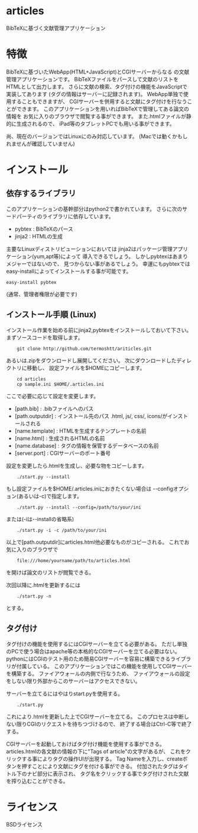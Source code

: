 articles
==========

BibTeXに基づく文献管理アプリケーション

# 特徴
BibTeXに基づいたWebApp(HTML+JavaScript)とCGIサーバーからなる
の文献管理アプリケーションです。
BibTeXファイルをパースして文献のリストをHTMLとして出力します。
さらに文献の検索、タグ付けの機能をJavaScriptで実装してあります
(タグの情報はサーバーに記録されます)。
WebApp単独で使用することもできますが、
CGIサーバーを併用すると文献にタグ付けを行なうことができます。
このアプリケーションを用いればBibTeXで管理してある論文の情報を
お気に入りのブラウザで閲覧する事ができます。
また.htmlファイルが静的に生成されるので、
iPad等のタブレットPCでも用いる事ができます。

尚、現在のバージョンではLinuxにのみ対応しています。
(Macでは動くかもしれませんが確認していません)

# インストール
## 依存するライブラリ
このアプリケーションの基幹部分はpython2で書かれています。
さらに次のサードパーティのライブラリに依存しています。
* pybtex : BibTeXのパース
* jinja2 : HTMLの生成

主要なLinuxディストリビューションにおいては
jinja2はパッケージ管理アプリケーション(yum,apt等)によって
導入できるでしょう。
しかしpybtexはあまりメジャーではないので、
見つからない事があるでしょう。
幸運にもpybtexではeasy-installによってインストールする事が可能です。
```shell
easy-install pybtex
```
(通常、管理者権限が必要です)

## インストール手順 (Linux)
インストール作業を始める前にjinja2,pybtexをインストールしておいて下さい。
まずソースコードを取得します。
```shell
    git clone http://github.com/termoshtt/ariticles.git
```
あるいは.zipをダウンロードし展開してください。
次にダウンロードしたディレクトリに移動し、
設定ファイルを$HOMEにコピーします。
```shell
    cd articles
    cp sample.ini $HOME/.articles.ini
```
ここで必要に応じて設定を変更します。
* [path.bib]        : .bibファイルへのパス
* [path.outputdir]  : インストール先のパス .html, js/, css/, icons/がインストールされる
* [name.template]   : HTMLを生成するテンプレートの名前
* [name.html]       : 生成されるHTMLの名前
* [name.database]   : タグの情報を保管するデータベースの名前
* [server.port]     : CGIサーバーのポート番号

設定を変更したら.htmlを生成し、必要な物をコピーします。
```shell
    ./start.py --install
```
もし設定ファイルを$HOME/.articles.iniにおきたくない場合は
--configオプション(あるいは-c)で指定します。
```shell
    ./start.py --install --config=/path/to/your/ini
```
または(-iは--installの省略系)
```shell
    ./start.py -i -c /path/to/your/ini
```
以上で[path.outputdir]にarticles.html他必要なものがコピーされる。
これでお気に入りのブラウザで
```
    file:///home/yourname/path/to/articles.html
```
を開けば論文のリストが閲覧できる。

次回以降に.htmlを更新するには
```shell
    ./start.py -n
```
とする。

## タグ付け
タグ付けの機能を使用するにはCGIサーバーを立てる必要がある。
ただし単独のPCで使う場合はapache等の本格的なCGIサーバーを立てる必要はない。
pythonにはCGIのテスト用のため簡易CGIサーバーを容易に構築できるライブラリが付属している。
このアプリケーションではこの機能を使用してCGIサーバーを構築する。
ファイアウォールの内側で行なうため、
ファイアウォールの設定をしない限り外部からこのサーバーはアクセスできない。

サーバーを立てるにはやはりstart.pyを使用する。
```shell
    ./start.py
```
これにより.htmlを更新した上でCGIサーバーを立てる。
このプロセスは中断しない限りCGIのリクエストを待ちつづけるので、
終了する場合はCtrl-C等で終了する。

CGIサーバーを起動しておけばタグ付け機能を使用する事ができる。
articles.htmlの各文献の情報の下に"Tags of article"の文字があるが、
これをクリックする事によりタグの操作UIが出現する。
Tag Nameを入力し、createボタンを押すことにより文献にタグを付ける事ができる。
付加されたタグはタイトル下のナビ部分に表示され、
タグ名をクリックする事でタグ付けされた文献を搾り込むことができる。

# ライセンス
BSDライセンス
